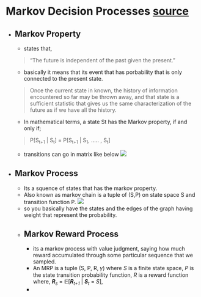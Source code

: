 # Markov Decision Processes [source](https%3A%2F%2Fbecomesentient.com%2Fmarkove-decision-processes%2F)

- ## Markov Property
  - states that,
  > “The future is independent of the past given the present.”  
  - basically it means that its event that has porbability that is only connected to the present state.
  > Once the current state in known, the history of information encountered so far may be thrown away, and that state is a sufficient statistic that gives us the same characterization of the future as if we have all the history.
  - In mathematical terms, a state St has the Markov property, if and only if;
  > P[S<sub>t+1</sub> | S<sub>t</sub>] = P[S<sub>t+1</sub> | S<sub>1</sub>, ….. , S<sub>t</sub>]
  - transitions can go in matrix like below
    <img src="https://becomesentient.com/wp-content/uploads/2021/02/3-1.png"/>

- ## Markov Process
  - Its a squence of states that has the markov property. 
  - Also known as markov chain is a tuple of (S,P) on state space S and transition function P.
    <img src="https://becomesentient.com/wp-content/uploads/2021/02/4-1.png"/> 
  - so you basically have the states and the edges of the graph having weight that represent the probability. 
  - ## Markov Reward Process
    - its a markov process with value judgment, saying how much reward accumulated through some particular sequence that we sampled.
    - An MRP is a tuple (S, P, R, 𝛾) where *S* is a finite state space, *P* is the state transition probability function, *R* is a reward function where, <strong><em>R</em></strong><em><sub>s</sub></em> = 𝔼[<strong><em>R</em></strong><em><sub>t+1</sub></em> | <strong><em>S</em></strong><em><sub>t</sub></em> = <em>S</em>],
    - 


